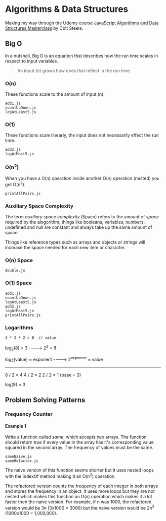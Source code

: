 # Algorithms & Data Structures

Making my way through the Udemy course [JavaScript Algorithms and Data Structures Masterclass](https://www.udemy.com/js-algorithms-and-data-structures-masterclass/) by Colt Steele.

## Big O
In a nutshell, Big O is an equation that describes how the run time scales in respect to input variables.

> As input (n) grows how does that reflect in the run time.

### O(n)
These functions scale to the amount of input (n).
```
add1.js
countUpDown.js
logAtLeast5.js
```

### O(1)
These functions scale linearly, the input does not necessarily effect the run time.
```
add2.js
logAtMost5.js
```

### O(n<sup>2</sup>)
When you have a O(n) operation inside another O(n) operation (nested) you get O(n<sup>2</sup>).
```
printAllPairs.js
```

### Auxiliary Space Complexity
The term *auxiliary space complexity* (Space) refers to the amount of _space_ required by the alogorithm, things like booleans, variables, numbers, undefined and null are constant and always take up the same amount of space.

Things like reference types such as arrays and objects or strings will increase the space needed for each new item or character.

### O(n) Space
```
double.js
```

### O(1) Space
```
add1.js
countUpDown.js
logAtLeast5.js
add2.js
logAtMost5.js
printAllPairs.js
```

### Logarithms
```2 * 2 * 2 = 8  // value```

log<sub>2</sub>(8) = 3 ----> 2<sup>3</sup> = 8 

log<sub>2</sub>(value) = exponent ----> 2<sup>exponent</sup> = value

------

8 / 2 = 4
4 / 2 = 2
2 / 2 = 1
(base = 3)

log(8) = 3

## Problem Solving Patterns

### Frequency Counter

#### Example 1
Write a function called *same*, which accepts two arrays. The function should return true if every value in the array has it's corresponding value squared in the second array. The frequency of values must be the same.

```
sameNaive.js
sameRefactor.js
```

The naive version of this function seems shorter but it uses nested loops with the indexOf method making it an O(n<sup>2</sup>) operation.

The refactored version counts the frequency of each integer in both arrays and stores the frequency in an object. It uses more loops but they are not nested which makes this function an O(n) operation which makes it a lot faster then the naive version. For example, if _n_ was 1000, the refactored version would be 3n (3x1000 = 3000) but the naive version would be 2n<sup>2</sup> (1000x1000 = 1,000,000).